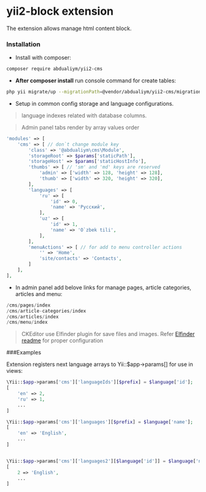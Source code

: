 # yii2-block extension

The extension allows manage html content block.

### Installation

- Install with composer:

```bash
composer require abdualiym/yii2-cms
```

- **After composer install** run console command for create tables:

```bash
php yii migrate/up --migrationPath=@vendor/abdualiym/yii2-cms/migrations
```

- Setup in common config storage and language configurations.
> language indexes related with database columns.

> Admin panel tabs render by array values order 

```php
'modules' => [
    'cms' => [ // don`t change module key
        'class' => '@abdualiym\cms\Module',
        'storageRoot' => $params['staticPath'],
        'storageHost' => $params['staticHostInfo'],
        'thumbs' => [ // 'sm' and 'md' keys are reserved
            'admin' => ['width' => 128, 'height' => 128],
            'thumb' => ['width' => 320, 'height' => 320],
        ],
        'languages' => [
            'ru' => [
                'id' => 0,
                'name' => 'Русский',
            ],
            'uz' => [
                'id' => 1,
                'name' => 'O`zbek tili',
            ],
        ],
        'menuActions' => [ // for add to menu controller actions
            '' => 'Home',
            'site/contacts' => 'Contacts',
        ]
    ],
],
```

- In admin panel add belove links for manage pages, article categories, articles and menu:
```php
/cms/pages/index
/cms/article-categories/index
/cms/articles/index
/cms/menu/index
```

> CKEditor use Elfinder plugin for save files and images. Refer [Elfinder readme](https://github.com/MihailDev/yii2-elfinder) for proper configuration

###Examples

Extension registers next language arrays to Yii::$app->params[] for use in views:
```php
\Yii::$app->params['cms']['languageIds'][$prefix] = $language['id'];
[
    'en' => 2,
    'ru' => 1,
    ...
]

\Yii::$app->params['cms']['languages'][$prefix] = $language['name'];
[
    'en' => 'English',
    ...
]


\Yii::$app->params['cms']['languages2'][$language['id']] = $language['name'];
[
    2 => 'English',
    ...
]
```